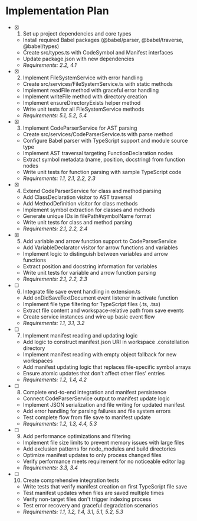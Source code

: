 # Implementation Plan

- [x] 1. Set up project dependencies and core types
  - Install required Babel packages (@babel/parser, @babel/traverse, @babel/types)
  - Create src/types.ts with CodeSymbol and Manifest interfaces
  - Update package.json with new dependencies
  - _Requirements: 2.2, 4.1_

- [x] 2. Implement FileSystemService with error handling
  - Create src/services/FileSystemService.ts with static methods
  - Implement readFile method with graceful error handling
  - Implement writeFile method with directory creation
  - Implement ensureDirectoryExists helper method
  - Write unit tests for all FileSystemService methods
  - _Requirements: 5.1, 5.2, 5.4_

- [x] 3. Implement CodeParserService for AST parsing
  - Create src/services/CodeParserService.ts with parse method
  - Configure Babel parser with TypeScript support and module source type
  - Implement AST traversal targeting FunctionDeclaration nodes
  - Extract symbol metadata (name, position, docstring) from function nodes
  - Write unit tests for function parsing with sample TypeScript code
  - _Requirements: 1.1, 2.1, 2.2, 2.3_

- [x] 4. Extend CodeParserService for class and method parsing
  - Add ClassDeclaration visitor to AST traversal
  - Add MethodDefinition visitor for class methods
  - Implement symbol extraction for classes and methods
  - Generate unique IDs in filePath#symbolName format
  - Write unit tests for class and method parsing
  - _Requirements: 2.1, 2.2, 2.4_

- [x] 5. Add variable and arrow function support to CodeParserService
  - Add VariableDeclarator visitor for arrow functions and variables
  - Implement logic to distinguish between variables and arrow functions
  - Extract position and docstring information for variables
  - Write unit tests for variable and arrow function parsing
  - _Requirements: 2.1, 2.2, 2.3_

- [ ] 6. Integrate file save event handling in extension.ts
  - Add onDidSaveTextDocument event listener in activate function
  - Implement file type filtering for TypeScript files (.ts, .tsx)
  - Extract file content and workspace-relative path from save events
  - Create service instances and wire up basic event flow
  - _Requirements: 1.1, 3.1, 3.2_

- [ ] 7. Implement manifest reading and updating logic
  - Add logic to construct manifest.json URI in workspace .constellation directory
  - Implement manifest reading with empty object fallback for new workspaces
  - Add manifest updating logic that replaces file-specific symbol arrays
  - Ensure atomic updates that don't affect other files' entries
  - _Requirements: 1.2, 1.4, 4.2_

- [ ] 8. Complete end-to-end integration and manifest persistence
  - Connect CodeParserService output to manifest update logic
  - Implement JSON serialization and file writing for updated manifest
  - Add error handling for parsing failures and file system errors
  - Test complete flow from file save to manifest update
  - _Requirements: 1.2, 1.3, 4.4, 5.3_

- [ ] 9. Add performance optimizations and filtering
  - Implement file size limits to prevent memory issues with large files
  - Add exclusion patterns for node_modules and build directories
  - Optimize manifest updates to only process changed files
  - Verify performance meets requirement for no noticeable editor lag
  - _Requirements: 3.3, 3.4_

- [ ] 10. Create comprehensive integration tests
  - Write tests that verify manifest creation on first TypeScript file save
  - Test manifest updates when files are saved multiple times
  - Verify non-target files don't trigger indexing process
  - Test error recovery and graceful degradation scenarios
  - _Requirements: 1.1, 1.2, 1.4, 3.1, 5.1, 5.2, 5.3_